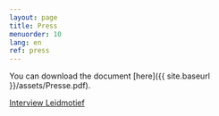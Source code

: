 ```yaml
---
layout: page
title: Press
menuorder: 10
lang: en
ref: press
---
```


You can download the document [here]({{ site.baseurl }}/assets/Presse.pdf).

<a href="http://vlaamswagnergenootschap.blogspot.com/2020/12/interview-met-sopraan-anne-sophie-sevens.html" target="_blank">Interview Leidmotief</a>
